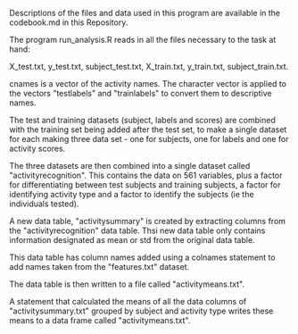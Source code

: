 Descriptions of the files and data used in this program are available in
the codebook.md in this Repository.

The program run_analysis.R reads in all the files necessary to  the task
at hand:

X_test.txt, y_test.txt, subject_test.txt, X_train.txt, y_train.txt, subject_train.txt.

cnames is a vector of the activity names.  The character vector is applied to
the vectors "testlabels" and "trainlabels" to convert them to descriptive names.

The test and training datasets (subject, labels and scores) are combined with the 
training set being added after the test set, to make a single dataset for each making 
three data set - one for subjects, one for labels and one for activity scores.

The three datasets are then combined into a single dataset called 
"activityrecognition".  This contains the data on 561 variables, plus a factor for 
differentiating between test subjects and training subjects, a factor for identifying
activity type and a factor to identify the subjects (ie the individuals tested).

A new data table, "activitysummary" is created by extracting columns from the "activityrecognition" data
table.  Thsi new data table only contains information designated as mean or std from the 
original data table.

This data table has column names added using a colnames statement to add names taken from the "features.txt" dataset.

The data table is then written to a file called "activitymeans.txt".

A statement that calculated the means of all the data columns of "activitysummary.txt" grouped by subject and 
activity type writes these means to a data frame called "activitymeans.txt".



